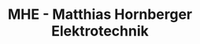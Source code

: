 ---
title: "MHE - Matthias Hornberger Elektrotechnik"
url: /kuenzelsau/mhe-matthias-hornberger-elektrotechnik/
shop: Elektronik
---